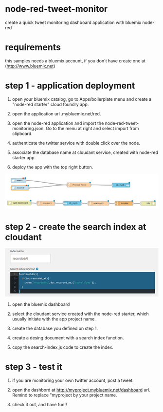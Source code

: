 # node-red-tweet-monitor
create a quick tweet monitoring dashboard application with bluemix node-red

# requirements
this samples needs a bluemix account, if you don't have create one at (http://www.bluemix.net)

# step 1 - application deployment
1. open your bluemix catalog, go to Apps/boilerplate menu and create a "node-red starter" cloud foundry app.

2. open the application url <myproject>.mybluemix.net/red.

3. open the node-red application and import the node-red-tweet-monitoring.json. Go to the menu at right and select import from clipboard.

4. authenticate the twitter service with double click over the node.

5. associate the database name at cloudant service, created with node-red starter app.

6. deploy the app with the top right button.

<img src="https://github.com/rickubo/node-red-tweet-monitor/blob/master/flow.png?raw=true">


# step 2 - create the search index at cloudant

<img src="https://github.com/rickubo/node-red-tweet-monitor/blob/master/index.png?raw=true">

1. open the bluemix dashboard

2. select the cloudant service created with the node-red starter, which usually initiate with the app project name.

3. create the database you defined on step 1.

4. create a desing document with a search index function.

5. copy the search-index.js code to create the index.

# step 3 - test it

1. if you are monitoring your own twitter account, post a tweet.

2. open the dashbord at http://myproject.mybluemix.net/dashboard url. Remind to replace "myproject by your project name.

3. check it out, and have fun!!


